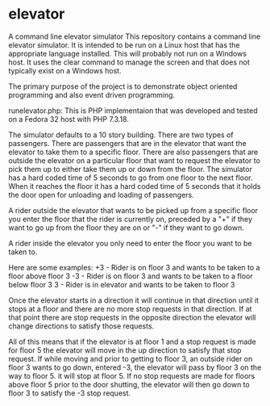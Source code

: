 # elevator
A command line elevator simulator
This repository contains a command line elevator simulator. It is intended to be run on a Linux host that has the appropriate language installed.
This will probably not run on a Windows host. It uses the clear command to manage the screen and that does not typically exist on a Windows host.

The primary purpose of the project is to demonstrate object oriented programming and also event driven programming.

runelevator.php: This is PHP implementaion that was developed and tested on a Fedora 32 host with PHP 7.3.18.

The simulator defaults to a 10 story building. There are two types of passengers. There are passengers that are in the elevator that want the elevator
to take them to a specific floor. There are also passengers that are outside the elevator on a particular floor that want to request the elevator to
pick them up to either take them up or down from the floor. The simulator has a hard coded time of 5 seconds to go from one floor to the next floor.
When it reaches the floor it has a hard coded time of 5 seconds that it holds the door open for unloading and loading of passengers.

A rider outside the elevator that wants to be picked up from a specific
floor you enter the floor that the rider is currently on, preceded by a "+"
if they want to go up from the floor they are on or "-" if they want to go down.

 A rider inside the elevator you only need to enter the floor you want to
 be taken to.

Here are some examples:
 +3 - Rider is on floor 3 and wants to be taken to a floor above floor 3
 -3 - Rider is on floor 3 and wants to be taken to a floor below floor 3
 3  - Rider is in elevator and wants to be taken to floor 3

Once the elevator starts in a direction it will continue in that direction until it stops
at a floor and there are no more stop requests in that direction. If at that point there
are stop requests in the opposite direction the elevator will change directions to satisfy
those requests.

 All of this means that if the elevator is at floor 1 and a stop request is made for floor 5
 the elevator will move in the up direction to satisfy that stop request. If while moving and
 prior to getting to floor 3, an outside rider on floor 3 wants to go down, entered -3, the
 elevator will pass by floor 3 on the way to floor 5. it will stop at floor 5. If no stop
 requests are made for floors above floor 5 prior to the door shutting, the elevator will then
 go down to floor 3 to satisfy the -3 stop request.
